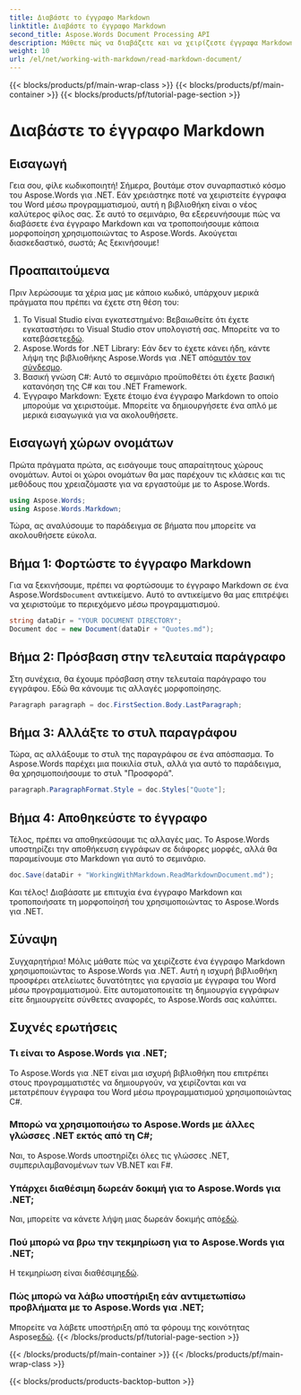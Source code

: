 ```yaml
---
title: Διαβάστε το έγγραφο Markdown
linktitle: Διαβάστε το έγγραφο Markdown
second_title: Aspose.Words Document Processing API
description: Μάθετε πώς να διαβάζετε και να χειρίζεστε έγγραφα Markdown χρησιμοποιώντας το Aspose.Words για .NET με αυτόν τον λεπτομερή, βήμα προς βήμα εκμάθηση. Ιδανικό για προγραμματιστές όλων των επιπέδων.
weight: 10
url: /el/net/working-with-markdown/read-markdown-document/
---
```


{{< blocks/products/pf/main-wrap-class >}}
{{< blocks/products/pf/main-container >}}
{{< blocks/products/pf/tutorial-page-section >}}

# Διαβάστε το έγγραφο Markdown

## Εισαγωγή

Γεια σου, φίλε κωδικοποιητή! Σήμερα, βουτάμε στον συναρπαστικό κόσμο του Aspose.Words για .NET. Εάν χρειάστηκε ποτέ να χειριστείτε έγγραφα του Word μέσω προγραμματισμού, αυτή η βιβλιοθήκη είναι ο νέος καλύτερος φίλος σας. Σε αυτό το σεμινάριο, θα εξερευνήσουμε πώς να διαβάσετε ένα έγγραφο Markdown και να τροποποιήσουμε κάποια μορφοποίηση χρησιμοποιώντας το Aspose.Words. Ακούγεται διασκεδαστικό, σωστά; Ας ξεκινήσουμε!

## Προαπαιτούμενα

Πριν λερώσουμε τα χέρια μας με κάποιο κωδικό, υπάρχουν μερικά πράγματα που πρέπει να έχετε στη θέση του:

1. Το Visual Studio είναι εγκατεστημένο: Βεβαιωθείτε ότι έχετε εγκαταστήσει το Visual Studio στον υπολογιστή σας. Μπορείτε να το κατεβάσετε[εδώ](https://visualstudio.microsoft.com/downloads/).
2.  Aspose.Words for .NET Library: Εάν δεν το έχετε κάνει ήδη, κάντε λήψη της βιβλιοθήκης Aspose.Words για .NET από[αυτόν τον σύνδεσμο](https://releases.aspose.com/words/net/).
3. Βασική γνώση C#: Αυτό το σεμινάριο προϋποθέτει ότι έχετε βασική κατανόηση της C# και του .NET Framework.
4. Έγγραφο Markdown: Έχετε έτοιμο ένα έγγραφο Markdown το οποίο μπορούμε να χειριστούμε. Μπορείτε να δημιουργήσετε ένα απλό με μερικά εισαγωγικά για να ακολουθήσετε.

## Εισαγωγή χώρων ονομάτων

Πρώτα πράγματα πρώτα, ας εισάγουμε τους απαραίτητους χώρους ονομάτων. Αυτοί οι χώροι ονομάτων θα μας παρέχουν τις κλάσεις και τις μεθόδους που χρειαζόμαστε για να εργαστούμε με το Aspose.Words.

```csharp
using Aspose.Words;
using Aspose.Words.Markdown;
```

Τώρα, ας αναλύσουμε το παράδειγμα σε βήματα που μπορείτε να ακολουθήσετε εύκολα.

## Βήμα 1: Φορτώστε το έγγραφο Markdown

 Για να ξεκινήσουμε, πρέπει να φορτώσουμε το έγγραφο Markdown σε ένα Aspose.Words`Document` αντικείμενο. Αυτό το αντικείμενο θα μας επιτρέψει να χειριστούμε το περιεχόμενο μέσω προγραμματισμού.

```csharp
string dataDir = "YOUR DOCUMENT DIRECTORY";
Document doc = new Document(dataDir + "Quotes.md");
```

## Βήμα 2: Πρόσβαση στην τελευταία παράγραφο

Στη συνέχεια, θα έχουμε πρόσβαση στην τελευταία παράγραφο του εγγράφου. Εδώ θα κάνουμε τις αλλαγές μορφοποίησης.

```csharp
Paragraph paragraph = doc.FirstSection.Body.LastParagraph;
```

## Βήμα 3: Αλλάξτε το στυλ παραγράφου

Τώρα, ας αλλάξουμε το στυλ της παραγράφου σε ένα απόσπασμα. Το Aspose.Words παρέχει μια ποικιλία στυλ, αλλά για αυτό το παράδειγμα, θα χρησιμοποιήσουμε το στυλ "Προσφορά".

```csharp
paragraph.ParagraphFormat.Style = doc.Styles["Quote"];
```

## Βήμα 4: Αποθηκεύστε το έγγραφο

Τέλος, πρέπει να αποθηκεύσουμε τις αλλαγές μας. Το Aspose.Words υποστηρίζει την αποθήκευση εγγράφων σε διάφορες μορφές, αλλά θα παραμείνουμε στο Markdown για αυτό το σεμινάριο.

```csharp
doc.Save(dataDir + "WorkingWithMarkdown.ReadMarkdownDocument.md");
```

Και τέλος! Διαβάσατε με επιτυχία ένα έγγραφο Markdown και τροποποιήσατε τη μορφοποίησή του χρησιμοποιώντας το Aspose.Words για .NET.

## Σύναψη

Συγχαρητήρια! Μόλις μάθατε πώς να χειρίζεστε ένα έγγραφο Markdown χρησιμοποιώντας το Aspose.Words για .NET. Αυτή η ισχυρή βιβλιοθήκη προσφέρει ατελείωτες δυνατότητες για εργασία με έγγραφα του Word μέσω προγραμματισμού. Είτε αυτοματοποιείτε τη δημιουργία εγγράφων είτε δημιουργείτε σύνθετες αναφορές, το Aspose.Words σας καλύπτει.

## Συχνές ερωτήσεις

### Τι είναι το Aspose.Words για .NET;

Το Aspose.Words για .NET είναι μια ισχυρή βιβλιοθήκη που επιτρέπει στους προγραμματιστές να δημιουργούν, να χειρίζονται και να μετατρέπουν έγγραφα του Word μέσω προγραμματισμού χρησιμοποιώντας C#.

### Μπορώ να χρησιμοποιήσω το Aspose.Words με άλλες γλώσσες .NET εκτός από τη C#;

Ναι, το Aspose.Words υποστηρίζει όλες τις γλώσσες .NET, συμπεριλαμβανομένων των VB.NET και F#.

### Υπάρχει διαθέσιμη δωρεάν δοκιμή για το Aspose.Words για .NET;

 Ναι, μπορείτε να κάνετε λήψη μιας δωρεάν δοκιμής από[εδώ](https://releases.aspose.com/).

### Πού μπορώ να βρω την τεκμηρίωση για το Aspose.Words για .NET;

 Η τεκμηρίωση είναι διαθέσιμη[εδώ](https://reference.aspose.com/words/net/).

### Πώς μπορώ να λάβω υποστήριξη εάν αντιμετωπίσω προβλήματα με το Aspose.Words για .NET;

 Μπορείτε να λάβετε υποστήριξη από τα φόρουμ της κοινότητας Aspose[εδώ](https://forum.aspose.com/c/words/8).
{{< /blocks/products/pf/tutorial-page-section >}}

{{< /blocks/products/pf/main-container >}}
{{< /blocks/products/pf/main-wrap-class >}}

{{< blocks/products/products-backtop-button >}}
